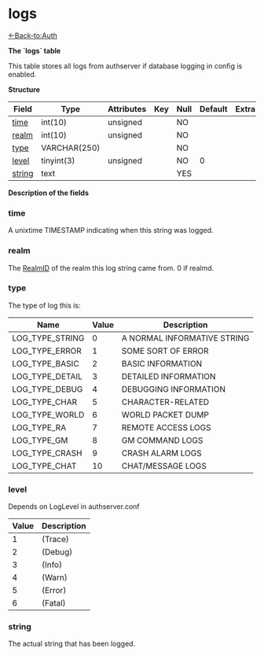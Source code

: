 # logs

[<-Back-to:Auth](database-auth.md)

**The \`logs\` table**

This table stores all logs from authserver if database logging in config is enabled.

**Structure**

| Field       | Type         | Attributes | Key | Null | Default | Extra | Comment |
|-------------|--------------|------------|-----|------|---------|-------|---------|
| [time][1]   | int(10)      | unsigned   |     | NO   |         |       |         |
| [realm][2]  | int(10)      | unsigned   |     | NO   |         |       |         |
| [type][3]   | VARCHAR(250) |            |     | NO   |         |       |         |
| [level][4]  | tinyint(3)   | unsigned   |     | NO   | 0       |       |         |
| [string][5] | text         |            |     | YES  |         |       |         |

[1]: #time
[2]: #realm
[3]: #type
[4]: #level
[5]: #string

**Description of the fields**

### time

A unixtime TIMESTAMP indicating when this string was logged.

### realm

The [RealmID](realmlist#id) of the realm this log string came from. 0 if realmd.

### type

The type of log this is:

| Name            | Value | Description                 |
|-----------------|-------|-----------------------------|
| LOG_TYPE_STRING | 0     | A NORMAL INFORMATIVE STRING |
| LOG_TYPE_ERROR  | 1     | SOME SORT OF ERROR          |
| LOG_TYPE_BASIC  | 2     | BASIC INFORMATION           |
| LOG_TYPE_DETAIL | 3     | DETAILED INFORMATION        |
| LOG_TYPE_DEBUG  | 4     | DEBUGGING INFORMATION       |
| LOG_TYPE_CHAR   | 5     | CHARACTER-RELATED           |
| LOG_TYPE_WORLD  | 6     | WORLD PACKET DUMP           |
| LOG_TYPE_RA     | 7     | REMOTE ACCESS LOGS          |
| LOG_TYPE_GM     | 8     | GM COMMAND LOGS             |
| LOG_TYPE_CRASH  | 9     | CRASH ALARM LOGS            |
| LOG_TYPE_CHAT   | 10    | CHAT/MESSAGE LOGS           |

### level

Depends on LogLevel in authserver.conf

| Value | Description |
|-------|-------------|
| 1     | (Trace)     |
| 2     | (Debug)     |
| 3     | (Info)      |
| 4     | (Warn)      |
| 5     | (Error)     |
| 6     | (Fatal)     |

### string

The actual string that has been logged.
